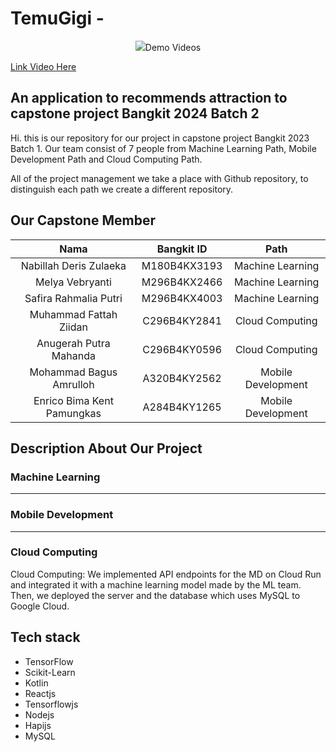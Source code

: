 # TemuGigi - 
  
<p align="center">
    <img src="https://github.com/
</p>

</br>

## Demo Videos
[Link Video Here](####)

<h2>An application to recommends attraction to capstone project Bangkit 2024 Batch 2</h2>
<p>Hi. this is our repository for our project in capstone project Bangkit 2023 Batch 1. Our team consist of 7 people from Machine Learning Path, Mobile Development Path and Cloud Computing Path.

All of the project management we take a place with Github repository, to distinguish each path we create a different repository.</p>

## Our Capstone Member
|            Nama             |  Bangkit ID  |       Path         |
|:---------------------------:|:------------:|:------------------:|
|Nabillah Deris Zulaeka |   M180B4KX3193  | Machine Learning   |
|Melya Vebryanti        |  M296B4KX2466  | Machine Learning   |
|Safira Rahmalia Putri  |  M296B4KX4003  | Machine Learning |
|Muhammad Fattah Ziidan |   C296B4KY2841  | Cloud Computing |
|Anugerah Putra Mahanda |  C296B4KY0596  | Cloud Computing    |
|Mohammad Bagus Amrulloh |  A320B4KY2562  | Mobile Development    |
|Enrico Bima Kent Pamungkas |  A284B4KY1265  | Mobile Development    |


## Description About Our Project
### Machine Learning
************

### Mobile Development 
************

### Cloud Computing
Cloud Computing: We implemented API endpoints for the MD on Cloud Run and integrated it with a machine learning model made by the ML team. Then, we deployed the server and the database which uses MySQL to Google Cloud.

## Tech stack
- TensorFlow
- Scikit-Learn
- Kotlin
- Reactjs
- Tensorflowjs
- Nodejs
- Hapijs
- MySQL
